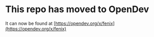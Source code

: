 # This repo has moved to OpenDev

It can now be found at [https://opendev.org/x/fenix](https://opendev.org/x/fenix)
